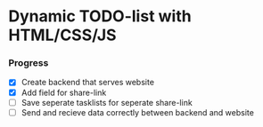 # Dynamic TODO-list with HTML/CSS/JS

### Progress

- [x] Create backend that serves website
- [x] Add field for share-link
- [ ] Save seperate tasklists for seperate share-link
- [ ] Send and recieve data correctly between backend and website
